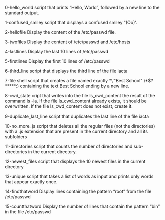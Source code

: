 0-hello_world
script that prints “Hello, World”, followed by a new line to the standard output.

1-confused_smiley
script that displays a confused smiley "(Ôo)'.

2-hellofile
Display the content of the /etc/passwd file.

3-twofiles
Display the content of /etc/passwd and /etc/hosts

4-lastlines
Display the last 10 lines of /etc/passwd

5-firstlines
Display the first 10 lines of /etc/passwd

6-third_line
script that displays the third line of the file iacta

7-file
shell script that creates a file named exactly \*\\'"Best School"\'\\*$\?\*\*\*\*\*:) containing the text Best School ending by a new line.

8-cwd_state
cript that writes into the file ls_cwd_content the result of the command ls -la. If the file ls_cwd_content already exists, it should be overwritten. If the file ls_cwd_content does not exist, create it.

9-duplicate_last_line
script that duplicates the last line of the file iacta

10-no_more_js
script that deletes all the regular files (not the directories) with a .js extension that are present in the current directory and all its subfolders

11-directories
script that counts the number of directories and sub-directories in the current directory.

12-newest_files
script that displays the 10 newest files in the current directory

13-unique
script that takes a list of words as input and prints only words that appear exactly once.

14-findthatword
Display lines containing the pattern “root” from the file /etc/passwd

15-countthatword
Display the number of lines that contain the pattern “bin” in the file /etc/passwd
